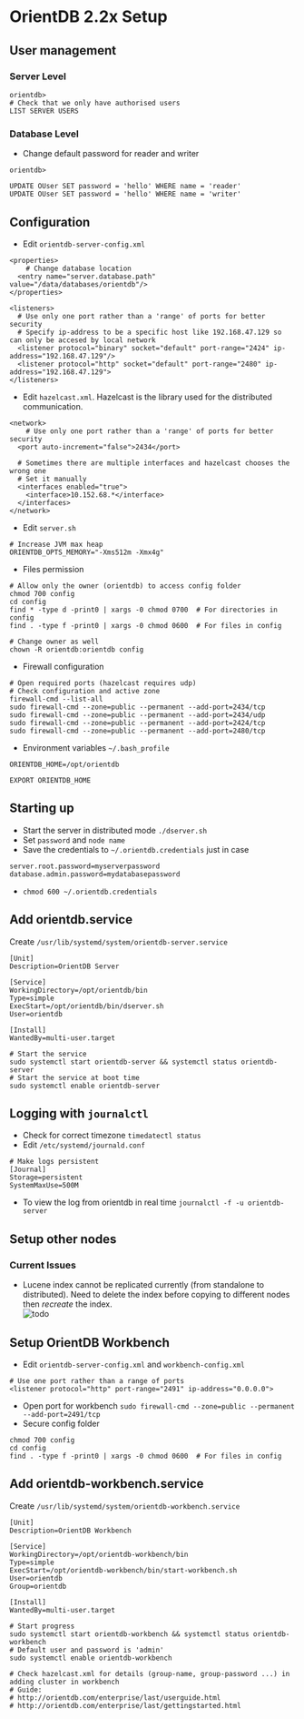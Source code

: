 OrientDB 2.2x Setup
===================

## User management

### Server Level
```
orientdb>
# Check that we only have authorised users
LIST SERVER USERS
```

### Database Level
- Change default password for reader and writer
```
orientdb>

UPDATE OUser SET password = 'hello' WHERE name = 'reader'
UPDATE OUser SET password = 'hello' WHERE name = 'writer'
```

## Configuration
- Edit `orientdb-server-config.xml`
```
<properties>
    # Change database location
  <entry name="server.database.path" value="/data/databases/orientdb"/>
</properties>

<listeners>
  # Use only one port rather than a 'range' of ports for better security
  # Specify ip-address to be a specific host like 192.168.47.129 so can only be accesed by local network
  <listener protocol="binary" socket="default" port-range="2424" ip-address="192.168.47.129"/>
  <listener protocol="http" socket="default" port-range="2480" ip-address="192.168.47.129">
</listeners>
```

- Edit `hazelcast.xml`. Hazelcast is the library used for the distributed communication.
```
<network>
    # Use only one port rather than a 'range' of ports for better security
  <port auto-increment="false">2434</port>
  
  # Sometimes there are multiple interfaces and hazelcast chooses the wrong one
  # Set it manually
  <interfaces enabled="true">
    <interface>10.152.68.*</interface>   
  </interfaces>    
</network>
```

- Edit `server.sh`
```
# Increase JVM max heap
ORIENTDB_OPTS_MEMORY="-Xms512m -Xmx4g"
```

- Files permission
```
# Allow only the owner (orientdb) to access config folder
chmod 700 config
cd config
find * -type d -print0 | xargs -0 chmod 0700  # For directories in config
find . -type f -print0 | xargs -0 chmod 0600  # For files in config

# Change owner as well
chown -R orientdb:orientdb config
```

- Firewall configuration
```
# Open required ports (hazelcast requires udp)
# Check configuration and active zone
firewall-cmd --list-all  
sudo firewall-cmd --zone=public --permanent --add-port=2434/tcp
sudo firewall-cmd --zone=public --permanent --add-port=2434/udp 
sudo firewall-cmd --zone=public --permanent --add-port=2424/tcp
sudo firewall-cmd --zone=public --permanent --add-port=2480/tcp
```

- Environment variables `~/.bash_profile`
```
ORIENTDB_HOME=/opt/orientdb

EXPORT ORIENTDB_HOME
```
## Starting up
- Start the server in distributed mode `./dserver.sh`
- Set `password` and `node name` 
- Save the credentials to `~/.orientdb.credentials` just in case
```
server.root.password=myserverpassword
database.admin.password=mydatabasepassword
```
- `chmod 600 ~/.orientdb.credentials`

## Add orientdb.service

Create `/usr/lib/systemd/system/orientdb-server.service`
```
[Unit]
Description=OrientDB Server

[Service]
WorkingDirectory=/opt/orientdb/bin
Type=simple
ExecStart=/opt/orientdb/bin/dserver.sh
User=orientdb

[Install]
WantedBy=multi-user.target
```

```
# Start the service
sudo systemctl start orientdb-server && systemctl status orientdb-server
# Start the service at boot time
sudo systemctl enable orientdb-server
```

## Logging with `journalctl`
- Check for correct timezone `timedatectl status`
- Edit `/etc/systemd/journald.conf`
```
# Make logs persistent
[Journal]
Storage=persistent
SystemMaxUse=500M
```
- To view the log from orientdb in real time `journalctl -f -u orientdb-server`  

## Setup other nodes
### Current Issues
- Lucene index cannot be replicated currently (from standalone to distributed). Need to delete the index before copying to different nodes then *recreate* the index.  
![todo](http://www.maniacworld.com/lazy-cat.jpg)

## Setup OrientDB Workbench
- Edit `orientdb-server-config.xml` and `workbench-config.xml`
```
# Use one port rather than a range of ports
<listener protocol="http" port-range="2491" ip-address="0.0.0.0">
```
- Open port for workbench
`sudo firewall-cmd --zone=public --permanent --add-port=2491/tcp`
- Secure config folder
```
chmod 700 config
cd config
find . -type f -print0 | xargs -0 chmod 0600  # For files in config
```

## Add orientdb-workbench.service
Create `/usr/lib/systemd/system/orientdb-workbench.service`
```
[Unit]
Description=OrientDB Workbench

[Service]
WorkingDirectory=/opt/orientdb-workbench/bin
Type=simple
ExecStart=/opt/orientdb-workbench/bin/start-workbench.sh
User=orientdb
Group=orientdb

[Install]
WantedBy=multi-user.target
```
```
# Start progress
sudo systemctl start orientdb-workbench && systemctl status orientdb-workbench
# Default user and password is 'admin'
sudo systemctl enable orientdb-workbench
```

```
# Check hazelcast.xml for details (group-name, group-password ...) in adding cluster in workbench
# Guide: 
# http://orientdb.com/enterprise/last/userguide.html
# http://orientdb.com/enterprise/last/gettingstarted.html
```